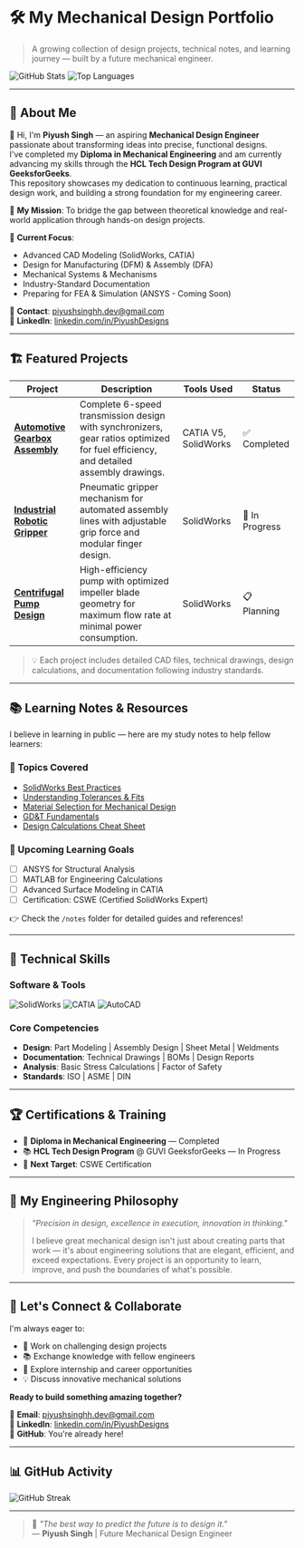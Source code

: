 # 🛠️ My Mechanical Design Portfolio

> A growing collection of design projects, technical notes, and learning journey — built by a future mechanical engineer.

![GitHub Stats](https://github-readme-stats.vercel.app/api?username=PiyushDesignss&show_icons=true&theme=dark&hide_border=true&count_private=true)
![Top Languages](https://github-readme-stats.vercel.app/api/top-langs/?username=PiyushDesignss&layout=compact&theme=dark&hide_border=true)

---

## 🔧 About Me
👋 Hi, I'm **Piyush Singh** — an aspiring **Mechanical Design Engineer** passionate about transforming ideas into precise, functional designs.  
I've completed my **Diploma in Mechanical Engineering** and am currently advancing my skills through the **HCL Tech Design Program at GUVI GeeksforGeeks**.  
This repository showcases my dedication to continuous learning, practical design work, and building a strong foundation for my engineering career.

🎯 **My Mission**: To bridge the gap between theoretical knowledge and real-world application through hands-on design projects.

🔧 **Current Focus**:  
- Advanced CAD Modeling (SolidWorks, CATIA)  
- Design for Manufacturing (DFM) & Assembly (DFA)  
- Mechanical Systems & Mechanisms  
- Industry-Standard Documentation  
- Preparing for FEA & Simulation (ANSYS - Coming Soon)  

📧 **Contact**: [piyushsinghh.dev@gmail.com](mailto:piyushsinghh.dev@gmail.com)  
💼 **LinkedIn**: [linkedin.com/in/PiyushDesigns](https://linkedin.com/in/PiyushDesigns)

---

## 🏗️ Featured Projects

| Project | Description | Tools Used | Status |
|--------|-------------|------------|--------|
| **[Automotive Gearbox Assembly](https://github.com/PiyushDesignss/gearbox-assembly)** | Complete 6-speed transmission design with synchronizers, gear ratios optimized for fuel efficiency, and detailed assembly drawings. | CATIA V5, SolidWorks | ✅ Completed |
| **[Industrial Robotic Gripper](https://github.com/PiyushDesignss/robotic-gripper)** | Pneumatic gripper mechanism for automated assembly lines with adjustable grip force and modular finger design. | SolidWorks | 🔄 In Progress |
| **[Centrifugal Pump Design](https://github.com/PiyushDesignss/centrifugal-pump)** | High-efficiency pump with optimized impeller blade geometry for maximum flow rate at minimal power consumption. | SolidWorks | 📋 Planning |

> 💡 Each project includes detailed CAD files, technical drawings, design calculations, and documentation following industry standards.

---

## 📚 Learning Notes & Resources

I believe in learning in public — here are my study notes to help fellow learners:

### 📘 Topics Covered
- [SolidWorks Best Practices](./notes/solidworks-tips.md)
- [Understanding Tolerances & Fits](./notes/tolerances-fits.md)
- [Material Selection for Mechanical Design](./notes/material-selection.md)
- [GD&T Fundamentals](./notes/gdt-basics.md)
- [Design Calculations Cheat Sheet](./notes/design-calculations.md)

### 🚀 Upcoming Learning Goals
- [ ] ANSYS for Structural Analysis
- [ ] MATLAB for Engineering Calculations
- [ ] Advanced Surface Modeling in CATIA
- [ ] Certification: CSWE (Certified SolidWorks Expert)

👉 Check the `/notes` folder for detailed guides and references!

---

## 🎯 Technical Skills

### Software & Tools
![SolidWorks](https://img.shields.io/badge/SolidWorks-%23FF0000?style=for-the-badge&logo=solidworks&logoColor=white)
![CATIA](https://img.shields.io/badge/CATIA-%230052CC?style=for-the-badge&logo=catia&logoColor=white)
![AutoCAD](https://img.shields.io/badge/AutoCAD-%23CA2E28?style=for-the-badge&logo=autocad&logoColor=white)

### Core Competencies
- **Design**: Part Modeling | Assembly Design | Sheet Metal | Weldments
- **Documentation**: Technical Drawings | BOMs | Design Reports
- **Analysis**: Basic Stress Calculations | Factor of Safety
- **Standards**: ISO | ASME | DIN

---

## 🏆 Certifications & Training
- 📜 **Diploma in Mechanical Engineering** — Completed
- 📚 **HCL Tech Design Program** @ GUVI GeeksforGeeks — In Progress
- 🎯 **Next Target**: CSWE Certification

---

## 💭 My Engineering Philosophy

> *"Precision in design, excellence in execution, innovation in thinking."*
> 
> I believe great mechanical design isn't just about creating parts that work — it's about engineering solutions that are elegant, efficient, and exceed expectations. Every project is an opportunity to learn, improve, and push the boundaries of what's possible.

---

## 🤝 Let's Connect & Collaborate

I'm always eager to:
- 🤖 Work on challenging design projects
- 📚 Exchange knowledge with fellow engineers
- 🏢 Explore internship and career opportunities
- 💡 Discuss innovative mechanical solutions

**Ready to build something amazing together?**

📧 **Email**: [piyushsinghh.dev@gmail.com](mailto:piyushsinghh.dev@gmail.com)  
💼 **LinkedIn**: [linkedin.com/in/PiyushDesigns](https://linkedin.com/in/PiyushDesigns)  
📂 **GitHub**: You're already here!

---

## 📊 GitHub Activity

![GitHub Streak](https://github-readme-streak-stats.herokuapp.com/?user=PiyushDesignss&theme=dark&hide_border=true)

---

> 🚀 *"The best way to predict the future is to design it."*  
> — **Piyush Singh** | Future Mechanical Design Engineer
